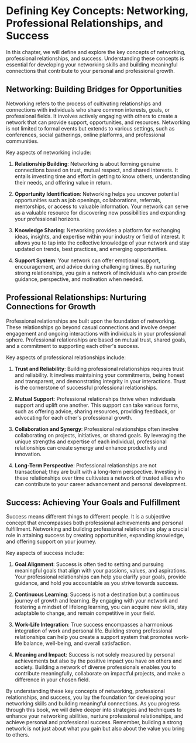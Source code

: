 # Defining Key Concepts: Networking, Professional Relationships, and Success

In this chapter, we will define and explore the key concepts of networking, professional relationships, and success. Understanding these concepts is essential for developing your networking skills and building meaningful connections that contribute to your personal and professional growth.

## Networking: Building Bridges for Opportunities

Networking refers to the process of cultivating relationships and connections with individuals who share common interests, goals, or professional fields. It involves actively engaging with others to create a network that can provide support, opportunities, and resources. Networking is not limited to formal events but extends to various settings, such as conferences, social gatherings, online platforms, and professional communities.

Key aspects of networking include:

1. **Relationship Building**: Networking is about forming genuine connections based on trust, mutual respect, and shared interests. It entails investing time and effort in getting to know others, understanding their needs, and offering value in return.
    
2. **Opportunity Identification**: Networking helps you uncover potential opportunities such as job openings, collaborations, referrals, mentorships, or access to valuable information. Your network can serve as a valuable resource for discovering new possibilities and expanding your professional horizons.
    
3. **Knowledge Sharing**: Networking provides a platform for exchanging ideas, insights, and expertise within your industry or field of interest. It allows you to tap into the collective knowledge of your network and stay updated on trends, best practices, and emerging opportunities.
    
4. **Support System**: Your network can offer emotional support, encouragement, and advice during challenging times. By nurturing strong relationships, you gain a network of individuals who can provide guidance, perspective, and motivation when needed.
    

## Professional Relationships: Nurturing Connections for Growth

Professional relationships are built upon the foundation of networking. These relationships go beyond casual connections and involve deeper engagement and ongoing interactions with individuals in your professional sphere. Professional relationships are based on mutual trust, shared goals, and a commitment to supporting each other's success.

Key aspects of professional relationships include:

1. **Trust and Reliability**: Building professional relationships requires trust and reliability. It involves maintaining your commitments, being honest and transparent, and demonstrating integrity in your interactions. Trust is the cornerstone of successful professional relationships.
    
2. **Mutual Support**: Professional relationships thrive when individuals support and uplift one another. This support can take various forms, such as offering advice, sharing resources, providing feedback, or advocating for each other's professional growth.
    
3. **Collaboration and Synergy**: Professional relationships often involve collaborating on projects, initiatives, or shared goals. By leveraging the unique strengths and expertise of each individual, professional relationships can create synergy and enhance productivity and innovation.
    
4. **Long-Term Perspective**: Professional relationships are not transactional; they are built with a long-term perspective. Investing in these relationships over time cultivates a network of trusted allies who can contribute to your career advancement and personal development.
    

## Success: Achieving Your Goals and Fulfillment

Success means different things to different people. It is a subjective concept that encompasses both professional achievements and personal fulfillment. Networking and building professional relationships play a crucial role in attaining success by creating opportunities, expanding knowledge, and offering support on your journey.

Key aspects of success include:

1. **Goal Alignment**: Success is often tied to setting and pursuing meaningful goals that align with your passions, values, and aspirations. Your professional relationships can help you clarify your goals, provide guidance, and hold you accountable as you strive towards success.
    
2. **Continuous Learning**: Success is not a destination but a continuous journey of growth and learning. By engaging with your network and fostering a mindset of lifelong learning, you can acquire new skills, stay adaptable to change, and remain competitive in your field.
    
3. **Work-Life Integration**: True success encompasses a harmonious integration of work and personal life. Building strong professional relationships can help you create a support system that promotes work-life balance, well-being, and overall satisfaction.
    
4. **Meaning and Impact**: Success is not solely measured by personal achievements but also by the positive impact you have on others and society. Building a network of diverse professionals enables you to contribute meaningfully, collaborate on impactful projects, and make a difference in your chosen field.
    

By understanding these key concepts of networking, professional relationships, and success, you lay the foundation for developing your networking skills and building meaningful connections. As you progress through this book, we will delve deeper into strategies and techniques to enhance your networking abilities, nurture professional relationships, and achieve personal and professional success. Remember, building a strong network is not just about what you gain but also about the value you bring to others.
